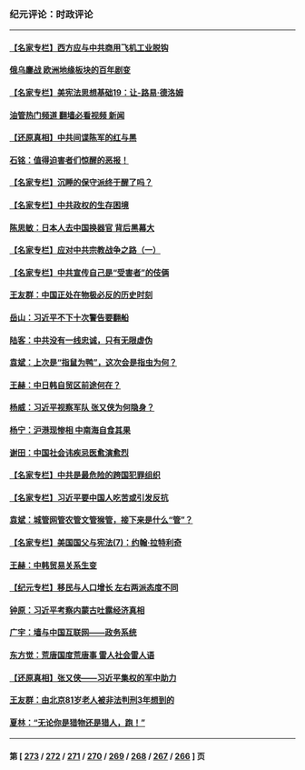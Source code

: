 ### 纪元评论：时政评论
---
#### [【名家专栏】西方应与中共商用飞机工业脱钩](../../pages/nsc1025/n14014650.md?06130330) 
#### [俄乌鏖战 欧洲地缘板块的百年剧变](../../pages/nsc1025/n14014326.md?06130330) 
#### [【名家专栏】美宪法思想基础19：让-路易‧德洛姆](../../pages/nsc1025/n14013711.md?06130330) 
#### [油管热门频道 翻墙必看视频 新闻](ok?06130330)
#### [【还原真相】中共间谍陈军的红与黑](../../pages/nsc1025/n14014260.md?06130330) 
#### [石铭：值得迫害者们惊醒的恶报！](../../pages/nsc1025/n14014272.md?06130330) 
#### [【名家专栏】沉睡的保守派终于醒了吗？](../../pages/nsc1025/n14014126.md?06130330) 
#### [【名家专栏】中共政权的生存困境](../../pages/nsc1025/n14014123.md?06130330) 
#### [陈思敏：日本人去中国换器官 背后黑幕大](../../pages/nsc1025/n14014014.md?06130330) 
#### [【名家专栏】应对中共宗教战争之路（一）](../../pages/nsc1025/n14010381.md?06130330) 
#### [【名家专栏】中共宣传自己是“受害者”的伎俩](../../pages/nsc1025/n14013205.md?06130330) 
#### [王友群：中国正处在物极必反的历史时刻](../../pages/nsc1025/n14013469.md?06130330) 
#### [岳山：习近平不下十次警告要翻船](../../pages/nsc1025/n14013697.md?06130330) 
#### [陆客：中共没有一线忠诚，只有无限虚伪](../../pages/nsc1025/n14013673.md?06130330) 
#### [袁斌：上次是“指鼠为鸭”，这次会是指虫为何？](../../pages/nsc1025/n14013653.md?06130330) 
#### [王赫：中日韩自贸区前途何在？](../../pages/nsc1025/n14013625.md?06130330) 
#### [杨威：习近平视察军队 张又侠为何隐身？](../../pages/nsc1025/n14013527.md?06130330) 
#### [杨宁：沪港现惨相 中南海自食其果](../../pages/nsc1025/n14013379.md?06130330) 
#### [谢田：中国社会讳疾忌医愈演愈烈](../../pages/nsc1025/n14013431.md?06130330) 
#### [【名家专栏】中共是最危险的跨国犯罪组织](../../pages/nsc1025/n14012435.md?06130330) 
#### [【名家专栏】习近平要中国人吃苦或引发反抗](../../pages/nsc1025/n14013088.md?06130330) 
#### [袁斌：城管网管农管文管猴管，接下来是什么“管”？](../../pages/nsc1025/n14013375.md?06130330) 
#### [【名家专栏】美国国父与宪法(7)：约翰‧拉特利奇](../../pages/nsc1025/n14013209.md?06130330) 
#### [王赫：中韩贸易关系生变](../../pages/nsc1025/n14012945.md?06130330) 
#### [【纪元专栏】移民与人口增长 左右两派态度不同](../../pages/nsc1025/n14012699.md?06130330) 
#### [钟原：习近平考察内蒙古吐露经济真相](../../pages/nsc1025/n14012759.md?06130330) 
#### [广宇：墙与中国互联网——政务系统](../../pages/nsc1025/n14012808.md?06130330) 
#### [东方觉：荒唐国度荒唐事 雷人社会雷人语](../../pages/nsc1025/n14012803.md?06130330) 
#### [【还原真相】张又侠——习近平集权的军中助力](../../pages/nsc1025/n14012688.md?06130330) 
#### [王友群：由北京81岁老人被非法判刑3年想到的](../../pages/nsc1025/n14012647.md?06130330) 
#### [夏林：“无论你是猎物还是猎人，跑！”](../../pages/nsc1025/n14012639.md?06130330) 

---
#### 第 [ [273](./273.md?06130330) / [272](./272.md?06130330) / [271](./271.md?06130330) / [270](./270.md?06130330) / [269](./269.md?06130330) / [268](./268.md?06130330) / [267](./267.md?06130330) / [266](./266.md?06130330) ] 页

